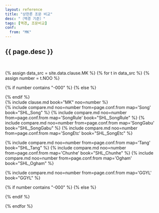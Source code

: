 ```yaml
---
layout: reference
title: "상한론 조문 비교"
desc: "〔맥경 기준〕"
tags: [맥경, 조문비교]
conf:
  from: "MK"
---
```


{{ page.desc }}
--------------------

<br>

{% assign data_src = site.data.clause.MK %}
{% for t in data_src %}
{% assign number = t.NOO %}

{% if number contains "-000" %}
{% else %}
<div id="{{number}}" class="compare-set">
{% endif %}

<div class="origin" markdown="1">
{% include clause.md book="MK" noo=number %}
</div>

<div class="compared" markdown="1">
{% include compare.md noo=number from=page.conf.from map='Song' book="SHL_Song" %}
{% include compare.md noo=number from=page.conf.from map='SongRule' book="SHL_SongRule" %}
{% include compare.md noo=number from=page.conf.from map='SongGabu' book="SHL_SongGabu" %}
{% include compare.md noo=number from=page.conf.from map='SongEtc' book="SHL_SongEtc" %}

{% include compare.md noo=number from=page.conf.from map='Tang' book="SHL_Tang" %}
{% include compare.md noo=number from=page.conf.from map='Chunhe' book="SHL_Chunhe" %}
{% include compare.md noo=number from=page.conf.from map='Ogham' book="SHL_Ogham" %}

{% include compare.md noo=number from=page.conf.from map='GGYL' book="GGYL" %}
</div>

{% if number contains "-000" %}
{% else %}
</div>
{% endif %}

{% endfor %}
